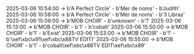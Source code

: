 2025-03-06 10:54:00 -> b'A Perfect Circle' - b'Mer de noms' - b'Judith'
2025-03-06 10:58:00 -> b'A Perfect Circle' - b'Mer de noms' - b'3 Libras'
2025-03-06 15:09:00 -> b'MOB CHOIR' - b'unknown' - b'1'
2025-03-06 15:13:00 -> b'MOB CHOIR' - b'1' - b'cobalt'
2025-03-06 15:50:00 -> b'MOB CHOIR' - b'1' - b'Exist'
2025-03-06 15:53:00 -> b'MOB CHOIR' - b'1' - b'\xef\xbc\x91\xef\xbc\x88TV EDIT)'
2025-03-06 15:55:00 -> b'MOB CHOIR' - b'1' - b'cobalt\xef\xbc\x88TV EDIT\xef\xbc\x89'
